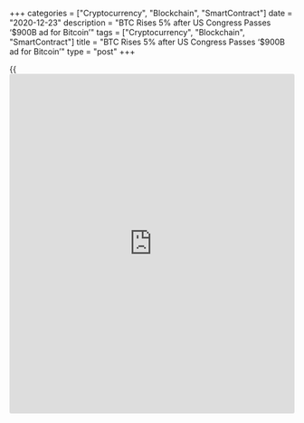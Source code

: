 +++
categories = ["Cryptocurrency", "Blockchain", "SmartContract"]
date = "2020-12-23"
description = "BTC Rises 5% after US Congress Passes ‘$900B ad for Bitcoin’"
tags = ["Cryptocurrency", "Blockchain", "SmartContract"]
title = "BTC Rises 5% after US Congress Passes ‘$900B ad for Bitcoin’"
type = "post"
+++

{{<iframe id="large-banner" src="https://www.bounty.group/#slide=5.0" width="100%" height="600" scrolling="no" style="border: 0px solid rgb(216, 221, 230); border-radius: 3px;">}}

Bitcoin (BTC) price hit highs above $23,500 on Dec. 22 as Monday’s
weakness flipped to see bulls challenge previous levels. Data from
Cointelegraph Markets, Coin360 and TradingView show BTC/USD returning to
positions lost over the weekend, topping out at $23,625 at publishing
time. After plugging $21,800 on Monday, the markets have set a different
tone today, with Bitcoin gaining over 5% and adding $1,200 in just six
hours.

![BTC Rises 5% after US Congress Passes ‘$900B ad for Bitcoin’][1]

Macro factors combined to support Bitcoin’s appeal, with the United
States Congress passing a further $908 billion coronavirus stimulus
bill. “Another $900 billion dollar advertisement for Bitcoin,” Tyler
Winklevoss, co-founder of exchange Gemini, summarized following the
vote. Heatmap orderbook data shows that selling pressure at $24,000 and
definitive resistance at $25,000 remained, somewhat dampening prospects
of a stronger rally toward new all-time highs.

At the same time, Cointelegraph Markets analyst Michaël van de Poppe
warned that a dip below $20,000 would not be “surprising” under current
conditions. “People are focused on $19,500 for now, and I think this is
a very critical level to watch, but I would not be surprised if we dip
below $19,500 towards $18,500 to liquidate all the people that have
taken longs at that range,” he summarized in a video update on Tuesday.

_Source:[FXPro][2]_

   1. /files/downloads/d/0/6/d06c4aac45d69e62a8955584d8378ac4_7161bb0b8d50a889583106471a105ec1.png
   2. /geturl/index/bee55a370551748f98f4bcd877358b31242a3854/